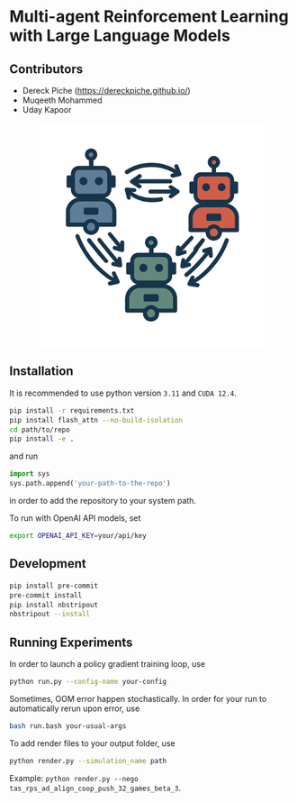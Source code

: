 # Multi-agent Reinforcement Learning with Large Language Models

## Contributors
- Dereck Piche (https://dereckpiche.github.io/)
- Muqeeth Mohammed
- Uday Kapoor

<img src="logo.png" alt="My Image" style="display: block; margin: 0 auto; width: 400px;">



## Installation

It is recommended to use python version `3.11` and `CUDA 12.4`.

```bash
pip install -r requirements.txt
pip install flash_attn --no-build-isolation
cd path/to/repo
pip install -e .
```

and run

```python
import sys
sys.path.append('your-path-to-the-repo')
```
in order to add the repository to your system path.

To run with OpenAI API models, set
```bash
export OPENAI_API_KEY=your/api/key
```

## Development

```bash
pip install pre-commit
pre-commit install
pip install nbstripout
nbstripout --install
```

## Running Experiments

In order to launch a policy gradient training loop, use
```bash
python run.py --config-name your-config
```

Sometimes, OOM error happen stochastically. In order for your run to automatically rerun upon error, use

```bash
bash run.bash your-usual-args
```

To add render files to your output folder, use
```bash
python render.py --simulation_name path
```
Example: `python render.py --nego tas_rps_ad_align_coop_push_32_games_beta_3`.
